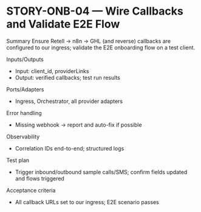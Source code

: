 # STORY-ONB-04 — Wire Callbacks and Validate E2E Flow

Summary
Ensure Retell → n8n → GHL (and reverse) callbacks are configured to our ingress; validate the E2E onboarding flow on a test client.

Inputs/Outputs
- Input: client_id, providerLinks
- Output: verified callbacks; test run results

Ports/Adapters
- Ingress, Orchestrator, all provider adapters

Error handling
- Missing webhook → report and auto-fix if possible

Observability
- Correlation IDs end-to-end; structured logs

Test plan
- Trigger inbound/outbound sample calls/SMS; confirm fields updated and flows triggered

Acceptance criteria
- All callback URLs set to our ingress; E2E scenario passes